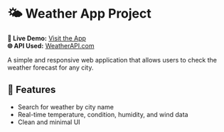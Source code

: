 # 🌤️ Weather App Project

**🔗 Live Demo:** [Visit the App](https://amazing-vacherin-a4e9d6.netlify.app/)  
**🌐 API Used:** [WeatherAPI.com](https://www.weatherapi.com/)

A simple and responsive web application that allows users to check the weather forecast for any city.

## 🔧 Features
- Search for weather by city name
- Real-time temperature, condition, humidity, and wind data
- Clean and minimal UI

